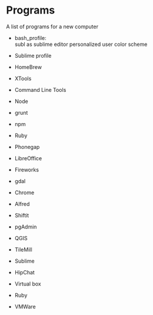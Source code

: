 Programs
============

A list of programs for a new computer

* bash_profile:  
  subl as sublime editor
  personalized user
  color scheme
  
* Sublime profile


* HomeBrew
* XTools
* Command Line Tools
* Node
* grunt
* npm
* Ruby
* Phonegap
* LibreOffice
* Fireworks
* gdal
* Chrome
* Alfred
* Shiftit
* pgAdmin
* QGIS
* TileMill
* Sublime
* HipChat
* Virtual box
* Ruby
* VMWare
